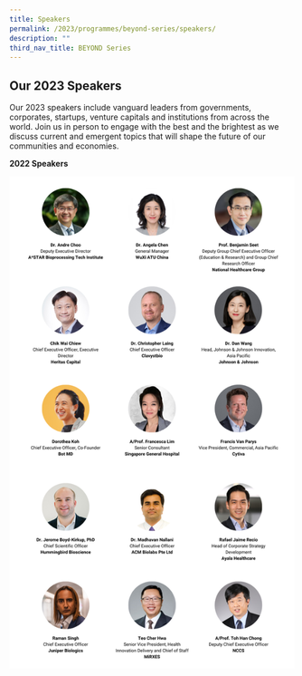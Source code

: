 ```yaml
---
title: Speakers
permalink: /2023/programmes/beyond-series/speakers/
description: ""
third_nav_title: BEYOND Series
---
```

## Our 2023 Speakers

Our 2023 speakers include vanguard leaders from  governments, corporates, startups, venture capitals and institutions from across the world. Join us in person to engage with the best and the brightest as we discuss current and emergent topics that will shape the future of our communities and economies.

**2022 Speakers**

![SWITCH 2022 Beyond Speakers Highlights](/images/SWITCH_2022_Speakers_Beyond_Highlights_V2.png)